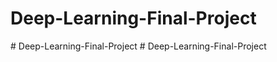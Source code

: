 # Deep-Learning-Final-Project
#   D e e p - L e a r n i n g - F i n a l - P r o j e c t  
 #   D e e p - L e a r n i n g - F i n a l - P r o j e c t  
 